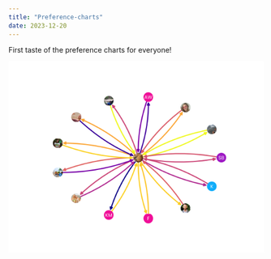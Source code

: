 ```yaml
---
title: "Preference-charts"
date: 2023-12-20
---
```


First taste of the preference charts for everyone! 

![image info](./assets/img/Steven.png)
